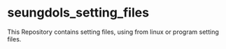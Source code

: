 # seungdols_setting_files

This Repository contains setting files, using from linux or program setting files.


